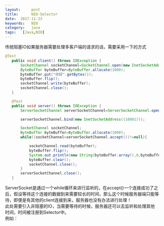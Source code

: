 ```yaml
---
layout:     post
title:      NIO-Selector
date:  2017-11-23
keywords:   NIO
category:   java
tags:   [Java,NIO]
---
```

传统阻塞IO如果服务器需要处理多客户端的请求的话，需要采用一下的方式
 ```Java
 @Test
    public void client() throws IOException {
        SocketChannel socketChannel=SocketChannel.open(new InetSocketAddress("127.0.0.1",10001));
        ByteBuffer byteBuffer=ByteBuffer.allocate(1000);
        byteBuffer.put("你好".getBytes());
        byteBuffer.flip();
        socketChannel.write(byteBuffer);
        socketChannel.close();
    }

    @Test
    public void server() throws IOException {
        ServerSocketChannel serverSocketChannel=ServerSocketChannel.open();

        serverSocketChannel.bind(new InetSocketAddress((10001)));

        SocketChannel socketChannel;
        ByteBuffer byteBuffer=ByteBuffer.allocate(1000);
        while((socketChannel=serverSocketChannel.accept())!=null){

            socketChannel.read(byteBuffer);
            byteBuffer.flip();
            System.out.println(new String(byteBuffer.array(),0,byteBuffer.limit()));
            byteBuffer.clear();
            socketChannel.close();
        }
        serverSocketChannel.close();
    }
 ```
 ServerSocket是通过一个while循环来进行监听的，在accept()一个连接成功了之后，假设等待这个连接的数据到来需要较长的时间，那么这个时候服务器端只能等待，即便是有其他的client连接到来，服务器也没有办法进行处理！  
 此处需要引入非阻塞的IO，当需要等待的时候，服务器还可以去监听和处理其他时间，时间被注册到Selector中。  
 例如：  
 